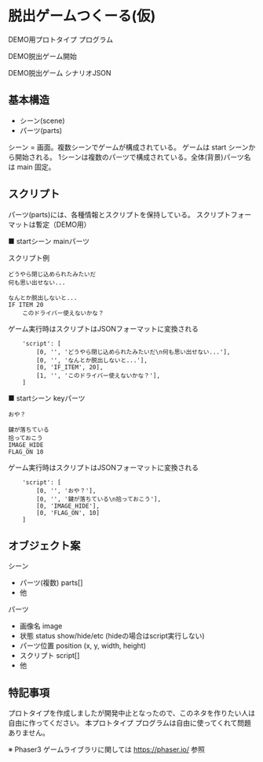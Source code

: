 # 脱出ゲームつくーる(仮)

DEMO用プロトタイプ プログラム

DEMO脱出ゲーム開始

DEMO脱出ゲーム シナリオJSON

## 基本構造

- シーン(scene)
- パーツ(parts)

シーン = 画面。複数シーンでゲームが構成されている。
ゲームは start シーンから開始される。
1シーンは複数のパーツで構成されている。全体(背景)パーツ名は main 固定。

## スクリプト

パーツ(parts)には、各種情報とスクリプトを保持している。
スクリプトフォーマットは暫定（DEMO用）

■ startシーン mainパーツ

スクリプト例

```
どうやら閉じ込められたみたいだ
何も思い出せない...

なんとか脱出しないと...
IF ITEM 20
    このドライバー使えないかな？
```

ゲーム実行時はスクリプトはJSONフォーマットに変換される

```
    'script': [
        [0, '', 'どうやら閉じ込められたみたいだ\n何も思い出せない...'],
        [0, '', 'なんとか脱出しないと...'],
        [0, 'IF_ITEM', 20],
        [1, '', 'このドライバー使えないかな？'],
    ]
```

■ startシーン keyパーツ

```
おや？

鍵が落ちている
拾っておこう
IMAGE_HIDE
FLAG_ON 10
```

ゲーム実行時はスクリプトはJSONフォーマットに変換される

```
    'script': [
        [0, '', 'おや？'],
        [0, '', '鍵が落ちている\n拾っておこう'],
        [0, 'IMAGE_HIDE'],
        [0, 'FLAG_ON', 10]
    ]
```

## オブジェクト案

シーン

- パーツ(複数) parts[]
- 他

パーツ

- 画像名 image
- 状態 status show/hide/etc (hideの場合はscript実行しない)
- パーツ位置 position (x, y, width, height)
- スクリプト script[]
- 他

## 特記事項

プロトタイプを作成しましたが開発中止となったので、このネタを作りたい人は自由に作ってください。
本プロトタイプ プログラムは自由に使ってくれて問題ありません。

※ Phaser3 ゲームライブラリに関しては https://phaser.io/ 参照
